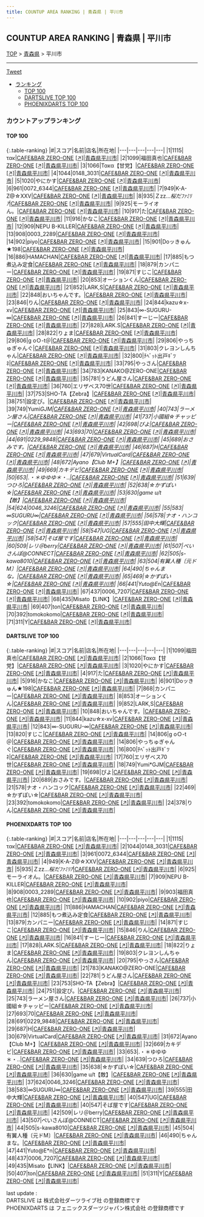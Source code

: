 ```yaml
---
title: COUNTUP AREA RANKING | 青森県 | 平川市
---
```

## COUNTUP AREA RANKING | 青森県 | 平川市

[TOP](/darts/rank/) > [青森県](/darts/rank/青森県/) > 平川市

___

<a href="https://twitter.com/share?ref_src=twsrc%5Etfw" data-text="COUNTUP AREA RANKING | 青森県平川市" class="twitter-share-button" data-hashtags="DARTSLIVE,PHOENIXDARTS,darts,ダーツ" data-show-count="false">Tweet</a>

* [ランキング](#カウントアップランキング)
    * [TOP 100](#top-100)
    * [DARTSLIVE TOP 100](#dartslive-top-100)
    * [PHOENIXDARTS TOP 100](#phoenixdarts-top-100)

### カウントアップランキング

#### TOP 100



{:.table-ranking}
|#|スコア|名前|店名|所在地|
|---|---|---|---|---|
|1|1115|<span class="rank-name-pd">τακ</span>|<a href="/darts/rank/shops/83510.html">CAFE&BAR ZERO-ONE</a> <a href="https://vs.phoenixdarts.com/jp/shop/shopDetailInfo/s_83510?s_seq=83510">[↗]</a>|<a href="/darts/rank/青森県/平川市">青森県平川市</a>|
|2|1099|<span class="rank-name-dl">福田真也</span>|<a href="/darts/rank/shops/c00d37131c00710d0d9b047a20a7ba1e.html">CAFE&BAR ZERO-ONE</a> <a href="https://search.dartslive.com/jp/shop/c00d37131c00710d0d9b047a20a7ba1e">[↗]</a>|<a href="/darts/rank/青森県/平川市">青森県平川市</a>|
|3|1066|<span class="rank-name-dl">Τακα【甘党】</span>|<a href="/darts/rank/shops/c00d37131c00710d0d9b047a20a7ba1e.html">CAFE&BAR ZERO-ONE</a> <a href="https://search.dartslive.com/jp/shop/c00d37131c00710d0d9b047a20a7ba1e">[↗]</a>|<a href="/darts/rank/青森県/平川市">青森県平川市</a>|
|4|1044|<span class="rank-name-pd">0148_3031</span>|<a href="/darts/rank/shops/83510.html">CAFE&BAR ZERO-ONE</a> <a href="https://vs.phoenixdarts.com/jp/shop/shopDetailInfo/s_83510?s_seq=83510">[↗]</a>|<a href="/darts/rank/青森県/平川市">青森県平川市</a>|
|5|1020|<span class="rank-name-dl">やにかす</span>|<a href="/darts/rank/shops/c00d37131c00710d0d9b047a20a7ba1e.html">CAFE&BAR ZERO-ONE</a> <a href="https://search.dartslive.com/jp/shop/c00d37131c00710d0d9b047a20a7ba1e">[↗]</a>|<a href="/darts/rank/青森県/平川市">青森県平川市</a>|
|6|961|<span class="rank-name-pd">0072_6344</span>|<a href="/darts/rank/shops/83510.html">CAFE&BAR ZERO-ONE</a> <a href="https://vs.phoenixdarts.com/jp/shop/shopDetailInfo/s_83510?s_seq=83510">[↗]</a>|<a href="/darts/rank/青森県/平川市">青森県平川市</a>|
|7|949|<span class="rank-name-pd">K-A-Z@☆ⅩⅩⅤ</span>|<a href="/darts/rank/shops/83510.html">CAFE&BAR ZERO-ONE</a> <a href="https://vs.phoenixdarts.com/jp/shop/shopDetailInfo/s_83510?s_seq=83510">[↗]</a>|<a href="/darts/rank/青森県/平川市">青森県平川市</a>|
|8|935|<span class="rank-name-pd">Ｚzz...*桜だﾌｧﾐﾘｱ*</span>|<a href="/darts/rank/shops/83510.html">CAFE&BAR ZERO-ONE</a> <a href="https://vs.phoenixdarts.com/jp/shop/shopDetailInfo/s_83510?s_seq=83510">[↗]</a>|<a href="/darts/rank/青森県/平川市">青森県平川市</a>|
|9|925|<span class="rank-name-pd">モーライオん。</span>|<a href="/darts/rank/shops/83510.html">CAFE&BAR ZERO-ONE</a> <a href="https://vs.phoenixdarts.com/jp/shop/shopDetailInfo/s_83510?s_seq=83510">[↗]</a>|<a href="/darts/rank/青森県/平川市">青森県平川市</a>|
|10|917|<span class="rank-name-dl">た</span>|<a href="/darts/rank/shops/c00d37131c00710d0d9b047a20a7ba1e.html">CAFE&BAR ZERO-ONE</a> <a href="https://search.dartslive.com/jp/shop/c00d37131c00710d0d9b047a20a7ba1e">[↗]</a>|<a href="/darts/rank/青森県/平川市">青森県平川市</a>|
|11|916|<span class="rank-name-dl">かなこ</span>|<a href="/darts/rank/shops/c00d37131c00710d0d9b047a20a7ba1e.html">CAFE&BAR ZERO-ONE</a> <a href="https://search.dartslive.com/jp/shop/c00d37131c00710d0d9b047a20a7ba1e">[↗]</a>|<a href="/darts/rank/青森県/平川市">青森県平川市</a>|
|12|909|<span class="rank-name-pd">NEPU B-KILLER</span>|<a href="/darts/rank/shops/83510.html">CAFE&BAR ZERO-ONE</a> <a href="https://vs.phoenixdarts.com/jp/shop/shopDetailInfo/s_83510?s_seq=83510">[↗]</a>|<a href="/darts/rank/青森県/平川市">青森県平川市</a>|
|13|908|<span class="rank-name-pd">0003_2289</span>|<a href="/darts/rank/shops/83510.html">CAFE&BAR ZERO-ONE</a> <a href="https://vs.phoenixdarts.com/jp/shop/shopDetailInfo/s_83510?s_seq=83510">[↗]</a>|<a href="/darts/rank/青森県/平川市">青森県平川市</a>|
|14|902|<span class="rank-name-pd">piyo</span>|<a href="/darts/rank/shops/83510.html">CAFE&BAR ZERO-ONE</a> <a href="https://vs.phoenixdarts.com/jp/shop/shopDetailInfo/s_83510?s_seq=83510">[↗]</a>|<a href="/darts/rank/青森県/平川市">青森県平川市</a>|
|15|901|<span class="rank-name-dl">Doッきゅん★198</span>|<a href="/darts/rank/shops/c00d37131c00710d0d9b047a20a7ba1e.html">CAFE&BAR ZERO-ONE</a> <a href="https://search.dartslive.com/jp/shop/c00d37131c00710d0d9b047a20a7ba1e">[↗]</a>|<a href="/darts/rank/青森県/平川市">青森県平川市</a>|
|16|886|<span class="rank-name-pd">HAMACHAN</span>|<a href="/darts/rank/shops/83510.html">CAFE&BAR ZERO-ONE</a> <a href="https://vs.phoenixdarts.com/jp/shop/shopDetailInfo/s_83510?s_seq=83510">[↗]</a>|<a href="/darts/rank/青森県/平川市">青森県平川市</a>|
|17|885|<span class="rank-name-pd">もつ煮込み定食</span>|<a href="/darts/rank/shops/83510.html">CAFE&BAR ZERO-ONE</a> <a href="https://vs.phoenixdarts.com/jp/shop/shopDetailInfo/s_83510?s_seq=83510">[↗]</a>|<a href="/darts/rank/青森県/平川市">青森県平川市</a>|
|18|879|<span class="rank-name-pd">カンパニー</span>|<a href="/darts/rank/shops/83510.html">CAFE&BAR ZERO-ONE</a> <a href="https://vs.phoenixdarts.com/jp/shop/shopDetailInfo/s_83510?s_seq=83510">[↗]</a>|<a href="/darts/rank/青森県/平川市">青森県平川市</a>|
|19|871|<span class="rank-name-pd">すじこ</span>|<a href="/darts/rank/shops/83510.html">CAFE&BAR ZERO-ONE</a> <a href="https://vs.phoenixdarts.com/jp/shop/shopDetailInfo/s_83510?s_seq=83510">[↗]</a>|<a href="/darts/rank/青森県/平川市">青森県平川市</a>|
|20|853|<span class="rank-name-dl">オーションくん</span>|<a href="/darts/rank/shops/c00d37131c00710d0d9b047a20a7ba1e.html">CAFE&BAR ZERO-ONE</a> <a href="https://search.dartslive.com/jp/shop/c00d37131c00710d0d9b047a20a7ba1e">[↗]</a>|<a href="/darts/rank/青森県/平川市">青森県平川市</a>|
|21|852|<span class="rank-name-dl">LARK,S</span>|<a href="/darts/rank/shops/c00d37131c00710d0d9b047a20a7ba1e.html">CAFE&BAR ZERO-ONE</a> <a href="https://search.dartslive.com/jp/shop/c00d37131c00710d0d9b047a20a7ba1e">[↗]</a>|<a href="/darts/rank/青森県/平川市">青森県平川市</a>|
|22|848|<span class="rank-name-dl">おいちゃんです。</span>|<a href="/darts/rank/shops/c00d37131c00710d0d9b047a20a7ba1e.html">CAFE&BAR ZERO-ONE</a> <a href="https://search.dartslive.com/jp/shop/c00d37131c00710d0d9b047a20a7ba1e">[↗]</a>|<a href="/darts/rank/青森県/平川市">青森県平川市</a>|
|23|846|<span class="rank-name-pd">りん</span>|<a href="/darts/rank/shops/83510.html">CAFE&BAR ZERO-ONE</a> <a href="https://vs.phoenixdarts.com/jp/shop/shopDetailInfo/s_83510?s_seq=83510">[↗]</a>|<a href="/darts/rank/青森県/平川市">青森県平川市</a>|
|24|844|<span class="rank-name-dl">kazu☆x-xv</span>|<a href="/darts/rank/shops/c00d37131c00710d0d9b047a20a7ba1e.html">CAFE&BAR ZERO-ONE</a> <a href="https://search.dartslive.com/jp/shop/c00d37131c00710d0d9b047a20a7ba1e">[↗]</a>|<a href="/darts/rank/青森県/平川市">青森県平川市</a>|
|25|843|<span class="rank-name-dl">∞-SUGURU-∞</span>|<a href="/darts/rank/shops/c00d37131c00710d0d9b047a20a7ba1e.html">CAFE&BAR ZERO-ONE</a> <a href="https://search.dartslive.com/jp/shop/c00d37131c00710d0d9b047a20a7ba1e">[↗]</a>|<a href="/darts/rank/青森県/平川市">青森県平川市</a>|
|26|841|<span class="rank-name-pd">すーじー</span>|<a href="/darts/rank/shops/83510.html">CAFE&BAR ZERO-ONE</a> <a href="https://vs.phoenixdarts.com/jp/shop/shopDetailInfo/s_83510?s_seq=83510">[↗]</a>|<a href="/darts/rank/青森県/平川市">青森県平川市</a>|
|27|828|<span class="rank-name-pd">LARK.S</span>|<a href="/darts/rank/shops/83510.html">CAFE&BAR ZERO-ONE</a> <a href="https://vs.phoenixdarts.com/jp/shop/shopDetailInfo/s_83510?s_seq=83510">[↗]</a>|<a href="/darts/rank/青森県/平川市">青森県平川市</a>|
|28|822|<span class="rank-name-pd">りょま</span>|<a href="/darts/rank/shops/83510.html">CAFE&BAR ZERO-ONE</a> <a href="https://vs.phoenixdarts.com/jp/shop/shopDetailInfo/s_83510?s_seq=83510">[↗]</a>|<a href="/darts/rank/青森県/平川市">青森県平川市</a>|
|29|806|<span class="rank-name-dl">g oＯ-t＠</span>|<a href="/darts/rank/shops/c00d37131c00710d0d9b047a20a7ba1e.html">CAFE&BAR ZERO-ONE</a> <a href="https://search.dartslive.com/jp/shop/c00d37131c00710d0d9b047a20a7ba1e">[↗]</a>|<a href="/darts/rank/青森県/平川市">青森県平川市</a>|
|29|806|<span class="rank-name-dl">やっちゅぎゃんぐ</span>|<a href="/darts/rank/shops/c00d37131c00710d0d9b047a20a7ba1e.html">CAFE&BAR ZERO-ONE</a> <a href="https://search.dartslive.com/jp/shop/c00d37131c00710d0d9b047a20a7ba1e">[↗]</a>|<a href="/darts/rank/青森県/平川市">青森県平川市</a>|
|31|803|<span class="rank-name-pd">クレヨンしんちゃん</span>|<a href="/darts/rank/shops/83510.html">CAFE&BAR ZERO-ONE</a> <a href="https://vs.phoenixdarts.com/jp/shop/shopDetailInfo/s_83510?s_seq=83510">[↗]</a>|<a href="/darts/rank/青森県/平川市">青森県平川市</a>|
|32|800|<span class="rank-name-dl">ﾁﾍﾞｯﾄ出戸ｷﾞﾂﾈ</span>|<a href="/darts/rank/shops/c00d37131c00710d0d9b047a20a7ba1e.html">CAFE&BAR ZERO-ONE</a> <a href="https://search.dartslive.com/jp/shop/c00d37131c00710d0d9b047a20a7ba1e">[↗]</a>|<a href="/darts/rank/青森県/平川市">青森県平川市</a>|
|33|795|<span class="rank-name-pd">やっさん</span>|<a href="/darts/rank/shops/83510.html">CAFE&BAR ZERO-ONE</a> <a href="https://vs.phoenixdarts.com/jp/shop/shopDetailInfo/s_83510?s_seq=83510">[↗]</a>|<a href="/darts/rank/青森県/平川市">青森県平川市</a>|
|34|783|<span class="rank-name-pd">KANAKO@ZERO-ONE</span>|<a href="/darts/rank/shops/83510.html">CAFE&BAR ZERO-ONE</a> <a href="https://vs.phoenixdarts.com/jp/shop/shopDetailInfo/s_83510?s_seq=83510">[↗]</a>|<a href="/darts/rank/青森県/平川市">青森県平川市</a>|
|35|781|<span class="rank-name-pd">うどん屋さん</span>|<a href="/darts/rank/shops/83510.html">CAFE&BAR ZERO-ONE</a> <a href="https://vs.phoenixdarts.com/jp/shop/shopDetailInfo/s_83510?s_seq=83510">[↗]</a>|<a href="/darts/rank/青森県/平川市">青森県平川市</a>|
|36|760|<span class="rank-name-dl">エリザベス70世</span>|<a href="/darts/rank/shops/c00d37131c00710d0d9b047a20a7ba1e.html">CAFE&BAR ZERO-ONE</a> <a href="https://search.dartslive.com/jp/shop/c00d37131c00710d0d9b047a20a7ba1e">[↗]</a>|<a href="/darts/rank/青森県/平川市">青森県平川市</a>|
|37|753|<span class="rank-name-pd">SHO-TA【Zebra】</span>|<a href="/darts/rank/shops/83510.html">CAFE&BAR ZERO-ONE</a> <a href="https://vs.phoenixdarts.com/jp/shop/shopDetailInfo/s_83510?s_seq=83510">[↗]</a>|<a href="/darts/rank/青森県/平川市">青森県平川市</a>|
|38|751|<span class="rank-name-pd">設定ぴ。</span>|<a href="/darts/rank/shops/83510.html">CAFE&BAR ZERO-ONE</a> <a href="https://vs.phoenixdarts.com/jp/shop/shopDetailInfo/s_83510?s_seq=83510">[↗]</a>|<a href="/darts/rank/青森県/平川市">青森県平川市</a>|
|39|749|<span class="rank-name-dl">Yumi*GJM</span>|<a href="/darts/rank/shops/c00d37131c00710d0d9b047a20a7ba1e.html">CAFE&BAR ZERO-ONE</a> <a href="https://search.dartslive.com/jp/shop/c00d37131c00710d0d9b047a20a7ba1e">[↗]</a>|<a href="/darts/rank/青森県/平川市">青森県平川市</a>|
|40|743|<span class="rank-name-pd">ラーメン屋さん</span>|<a href="/darts/rank/shops/83510.html">CAFE&BAR ZERO-ONE</a> <a href="https://vs.phoenixdarts.com/jp/shop/shopDetailInfo/s_83510?s_seq=83510">[↗]</a>|<a href="/darts/rank/青森県/平川市">青森県平川市</a>|
|41|737|<span class="rank-name-pd">小國組☆チャッピー</span>|<a href="/darts/rank/shops/83510.html">CAFE&BAR ZERO-ONE</a> <a href="https://vs.phoenixdarts.com/jp/shop/shopDetailInfo/s_83510?s_seq=83510">[↗]</a>|<a href="/darts/rank/青森県/平川市">青森県平川市</a>|
|42|698|<span class="rank-name-dl">ぴよ</span>|<a href="/darts/rank/shops/c00d37131c00710d0d9b047a20a7ba1e.html">CAFE&BAR ZERO-ONE</a> <a href="https://search.dartslive.com/jp/shop/c00d37131c00710d0d9b047a20a7ba1e">[↗]</a>|<a href="/darts/rank/青森県/平川市">青森県平川市</a>|
|43|693|<span class="rank-name-pd">70</span>|<a href="/darts/rank/shops/83510.html">CAFE&BAR ZERO-ONE</a> <a href="https://vs.phoenixdarts.com/jp/shop/shopDetailInfo/s_83510?s_seq=83510">[↗]</a>|<a href="/darts/rank/青森県/平川市">青森県平川市</a>|
|44|691|<span class="rank-name-pd">0229_9848</span>|<a href="/darts/rank/shops/83510.html">CAFE&BAR ZERO-ONE</a> <a href="https://vs.phoenixdarts.com/jp/shop/shopDetailInfo/s_83510?s_seq=83510">[↗]</a>|<a href="/darts/rank/青森県/平川市">青森県平川市</a>|
|45|689|<span class="rank-name-dl">おさみです。</span>|<a href="/darts/rank/shops/c00d37131c00710d0d9b047a20a7ba1e.html">CAFE&BAR ZERO-ONE</a> <a href="https://search.dartslive.com/jp/shop/c00d37131c00710d0d9b047a20a7ba1e">[↗]</a>|<a href="/darts/rank/青森県/平川市">青森県平川市</a>|
|46|687|<span class="rank-name-pd">H</span>|<a href="/darts/rank/shops/83510.html">CAFE&BAR ZERO-ONE</a> <a href="https://vs.phoenixdarts.com/jp/shop/shopDetailInfo/s_83510?s_seq=83510">[↗]</a>|<a href="/darts/rank/青森県/平川市">青森県平川市</a>|
|47|679|<span class="rank-name-pd">VirtualCard</span>|<a href="/darts/rank/shops/83510.html">CAFE&BAR ZERO-ONE</a> <a href="https://vs.phoenixdarts.com/jp/shop/shopDetailInfo/s_83510?s_seq=83510">[↗]</a>|<a href="/darts/rank/青森県/平川市">青森県平川市</a>|
|48|672|<span class="rank-name-pd">Ayano【Club M+】</span>|<a href="/darts/rank/shops/83510.html">CAFE&BAR ZERO-ONE</a> <a href="https://vs.phoenixdarts.com/jp/shop/shopDetailInfo/s_83510?s_seq=83510">[↗]</a>|<a href="/darts/rank/青森県/平川市">青森県平川市</a>|
|49|669|<span class="rank-name-pd">カキデビ</span>|<a href="/darts/rank/shops/83510.html">CAFE&BAR ZERO-ONE</a> <a href="https://vs.phoenixdarts.com/jp/shop/shopDetailInfo/s_83510?s_seq=83510">[↗]</a>|<a href="/darts/rank/青森県/平川市">青森県平川市</a>|
|50|653|<span class="rank-name-pd">.・＊ゆゆゆ＊・..</span>|<a href="/darts/rank/shops/83510.html">CAFE&BAR ZERO-ONE</a> <a href="https://vs.phoenixdarts.com/jp/shop/shopDetailInfo/s_83510?s_seq=83510">[↗]</a>|<a href="/darts/rank/青森県/平川市">青森県平川市</a>|
|51|639|<span class="rank-name-pd">つひろ</span>|<a href="/darts/rank/shops/83510.html">CAFE&BAR ZERO-ONE</a> <a href="https://vs.phoenixdarts.com/jp/shop/shopDetailInfo/s_83510?s_seq=83510">[↗]</a>|<a href="/darts/rank/青森県/平川市">青森県平川市</a>|
|52|638|<span class="rank-name-pd">‪☆かずぽい☆</span>|<a href="/darts/rank/shops/83510.html">CAFE&BAR ZERO-ONE</a> <a href="https://vs.phoenixdarts.com/jp/shop/shopDetailInfo/s_83510?s_seq=83510">[↗]</a>|<a href="/darts/rank/青森県/平川市">青森県平川市</a>|
|53|630|<span class="rank-name-pd">game u/t【敵】</span>|<a href="/darts/rank/shops/83510.html">CAFE&BAR ZERO-ONE</a> <a href="https://vs.phoenixdarts.com/jp/shop/shopDetailInfo/s_83510?s_seq=83510">[↗]</a>|<a href="/darts/rank/青森県/平川市">青森県平川市</a>|
|54|624|<span class="rank-name-pd">0046_3246</span>|<a href="/darts/rank/shops/83510.html">CAFE&BAR ZERO-ONE</a> <a href="https://vs.phoenixdarts.com/jp/shop/shopDetailInfo/s_83510?s_seq=83510">[↗]</a>|<a href="/darts/rank/青森県/平川市">青森県平川市</a>|
|55|583|<span class="rank-name-pd">∞SUGURU∞</span>|<a href="/darts/rank/shops/83510.html">CAFE&BAR ZERO-ONE</a> <a href="https://vs.phoenixdarts.com/jp/shop/shopDetailInfo/s_83510?s_seq=83510">[↗]</a>|<a href="/darts/rank/青森県/平川市">青森県平川市</a>|
|56|578|<span class="rank-name-dl">ナオ・ハンコック</span>|<a href="/darts/rank/shops/c00d37131c00710d0d9b047a20a7ba1e.html">CAFE&BAR ZERO-ONE</a> <a href="https://search.dartslive.com/jp/shop/c00d37131c00710d0d9b047a20a7ba1e">[↗]</a>|<a href="/darts/rank/青森県/平川市">青森県平川市</a>|
|57|555|<span class="rank-name-pd">田中大輝</span>|<a href="/darts/rank/shops/83510.html">CAFE&BAR ZERO-ONE</a> <a href="https://vs.phoenixdarts.com/jp/shop/shopDetailInfo/s_83510?s_seq=83510">[↗]</a>|<a href="/darts/rank/青森県/平川市">青森県平川市</a>|
|58|547|<span class="rank-name-pd">UG</span>|<a href="/darts/rank/shops/83510.html">CAFE&BAR ZERO-ONE</a> <a href="https://vs.phoenixdarts.com/jp/shop/shopDetailInfo/s_83510?s_seq=83510">[↗]</a>|<a href="/darts/rank/青森県/平川市">青森県平川市</a>|
|58|547|<span class="rank-name-pd">そば屋です</span>|<a href="/darts/rank/shops/83510.html">CAFE&BAR ZERO-ONE</a> <a href="https://vs.phoenixdarts.com/jp/shop/shopDetailInfo/s_83510?s_seq=83510">[↗]</a>|<a href="/darts/rank/青森県/平川市">青森県平川市</a>|
|60|509|<span class="rank-name-pd">レリ＠berry</span>|<a href="/darts/rank/shops/83510.html">CAFE&BAR ZERO-ONE</a> <a href="https://vs.phoenixdarts.com/jp/shop/shopDetailInfo/s_83510?s_seq=83510">[↗]</a>|<a href="/darts/rank/青森県/平川市">青森県平川市</a>|
|61|507|<span class="rank-name-pd">ぺいさんぽ@CONNECT</span>|<a href="/darts/rank/shops/83510.html">CAFE&BAR ZERO-ONE</a> <a href="https://vs.phoenixdarts.com/jp/shop/shopDetailInfo/s_83510?s_seq=83510">[↗]</a>|<a href="/darts/rank/青森県/平川市">青森県平川市</a>|
|62|505|<span class="rank-name-pd">s-kawa8010</span>|<a href="/darts/rank/shops/83510.html">CAFE&BAR ZERO-ONE</a> <a href="https://vs.phoenixdarts.com/jp/shop/shopDetailInfo/s_83510?s_seq=83510">[↗]</a>|<a href="/darts/rank/青森県/平川市">青森県平川市</a>|
|63|504|<span class="rank-name-pd">有翼人種〔元ドM〕</span>|<a href="/darts/rank/shops/83510.html">CAFE&BAR ZERO-ONE</a> <a href="https://vs.phoenixdarts.com/jp/shop/shopDetailInfo/s_83510?s_seq=83510">[↗]</a>|<a href="/darts/rank/青森県/平川市">青森県平川市</a>|
|64|490|<span class="rank-name-pd">ちゃんまな。</span>|<a href="/darts/rank/shops/83510.html">CAFE&BAR ZERO-ONE</a> <a href="https://vs.phoenixdarts.com/jp/shop/shopDetailInfo/s_83510?s_seq=83510">[↗]</a>|<a href="/darts/rank/青森県/平川市">青森県平川市</a>|
|65|469|<span class="rank-name-dl">☆かずぽい☆</span>|<a href="/darts/rank/shops/c00d37131c00710d0d9b047a20a7ba1e.html">CAFE&BAR ZERO-ONE</a> <a href="https://search.dartslive.com/jp/shop/c00d37131c00710d0d9b047a20a7ba1e">[↗]</a>|<a href="/darts/rank/青森県/平川市">青森県平川市</a>|
|66|441|<span class="rank-name-pd">Yuto@E*n</span>|<a href="/darts/rank/shops/83510.html">CAFE&BAR ZERO-ONE</a> <a href="https://vs.phoenixdarts.com/jp/shop/shopDetailInfo/s_83510?s_seq=83510">[↗]</a>|<a href="/darts/rank/青森県/平川市">青森県平川市</a>|
|67|437|<span class="rank-name-pd">0006_7207</span>|<a href="/darts/rank/shops/83510.html">CAFE&BAR ZERO-ONE</a> <a href="https://vs.phoenixdarts.com/jp/shop/shopDetailInfo/s_83510?s_seq=83510">[↗]</a>|<a href="/darts/rank/青森県/平川市">青森県平川市</a>|
|68|435|<span class="rank-name-pd">Misato【LINK】</span>|<a href="/darts/rank/shops/83510.html">CAFE&BAR ZERO-ONE</a> <a href="https://vs.phoenixdarts.com/jp/shop/shopDetailInfo/s_83510?s_seq=83510">[↗]</a>|<a href="/darts/rank/青森県/平川市">青森県平川市</a>|
|69|407|<span class="rank-name-pd">ton</span>|<a href="/darts/rank/shops/83510.html">CAFE&BAR ZERO-ONE</a> <a href="https://vs.phoenixdarts.com/jp/shop/shopDetailInfo/s_83510?s_seq=83510">[↗]</a>|<a href="/darts/rank/青森県/平川市">青森県平川市</a>|
|70|392|<span class="rank-name-dl">tomokokomo</span>|<a href="/darts/rank/shops/c00d37131c00710d0d9b047a20a7ba1e.html">CAFE&BAR ZERO-ONE</a> <a href="https://search.dartslive.com/jp/shop/c00d37131c00710d0d9b047a20a7ba1e">[↗]</a>|<a href="/darts/rank/青森県/平川市">青森県平川市</a>|
|71|311|<span class="rank-name-pd">Y</span>|<a href="/darts/rank/shops/83510.html">CAFE&BAR ZERO-ONE</a> <a href="https://vs.phoenixdarts.com/jp/shop/shopDetailInfo/s_83510?s_seq=83510">[↗]</a>|<a href="/darts/rank/青森県/平川市">青森県平川市</a>|


#### DARTSLIVE TOP 100



{:.table-ranking}
|#|スコア|名前|店名|所在地|
|---|---|---|---|---|
|1|1099|<span class="rank-name-dl">福田真也</span>|<a href="/darts/rank/shops/c00d37131c00710d0d9b047a20a7ba1e.html">CAFE&BAR ZERO-ONE</a> <a href="https://search.dartslive.com/jp/shop/c00d37131c00710d0d9b047a20a7ba1e">[↗]</a>|<a href="/darts/rank/青森県/平川市">青森県平川市</a>|
|2|1066|<span class="rank-name-dl">Τακα【甘党】</span>|<a href="/darts/rank/shops/c00d37131c00710d0d9b047a20a7ba1e.html">CAFE&BAR ZERO-ONE</a> <a href="https://search.dartslive.com/jp/shop/c00d37131c00710d0d9b047a20a7ba1e">[↗]</a>|<a href="/darts/rank/青森県/平川市">青森県平川市</a>|
|3|1020|<span class="rank-name-dl">やにかす</span>|<a href="/darts/rank/shops/c00d37131c00710d0d9b047a20a7ba1e.html">CAFE&BAR ZERO-ONE</a> <a href="https://search.dartslive.com/jp/shop/c00d37131c00710d0d9b047a20a7ba1e">[↗]</a>|<a href="/darts/rank/青森県/平川市">青森県平川市</a>|
|4|917|<span class="rank-name-dl">た</span>|<a href="/darts/rank/shops/c00d37131c00710d0d9b047a20a7ba1e.html">CAFE&BAR ZERO-ONE</a> <a href="https://search.dartslive.com/jp/shop/c00d37131c00710d0d9b047a20a7ba1e">[↗]</a>|<a href="/darts/rank/青森県/平川市">青森県平川市</a>|
|5|916|<span class="rank-name-dl">かなこ</span>|<a href="/darts/rank/shops/c00d37131c00710d0d9b047a20a7ba1e.html">CAFE&BAR ZERO-ONE</a> <a href="https://search.dartslive.com/jp/shop/c00d37131c00710d0d9b047a20a7ba1e">[↗]</a>|<a href="/darts/rank/青森県/平川市">青森県平川市</a>|
|6|901|<span class="rank-name-dl">Doッきゅん★198</span>|<a href="/darts/rank/shops/c00d37131c00710d0d9b047a20a7ba1e.html">CAFE&BAR ZERO-ONE</a> <a href="https://search.dartslive.com/jp/shop/c00d37131c00710d0d9b047a20a7ba1e">[↗]</a>|<a href="/darts/rank/青森県/平川市">青森県平川市</a>|
|7|868|<span class="rank-name-pd">カンパニー</span>|<a href="/darts/rank/shops/83510.html">CAFE&BAR ZERO-ONE</a> <a href="https://vs.phoenixdarts.com/jp/shop/shopDetailInfo/s_83510?s_seq=83510">[↗]</a>|<a href="/darts/rank/青森県/平川市">青森県平川市</a>|
|8|853|<span class="rank-name-dl">オーションくん</span>|<a href="/darts/rank/shops/c00d37131c00710d0d9b047a20a7ba1e.html">CAFE&BAR ZERO-ONE</a> <a href="https://search.dartslive.com/jp/shop/c00d37131c00710d0d9b047a20a7ba1e">[↗]</a>|<a href="/darts/rank/青森県/平川市">青森県平川市</a>|
|9|852|<span class="rank-name-dl">LARK,S</span>|<a href="/darts/rank/shops/c00d37131c00710d0d9b047a20a7ba1e.html">CAFE&BAR ZERO-ONE</a> <a href="https://search.dartslive.com/jp/shop/c00d37131c00710d0d9b047a20a7ba1e">[↗]</a>|<a href="/darts/rank/青森県/平川市">青森県平川市</a>|
|10|848|<span class="rank-name-dl">おいちゃんです。</span>|<a href="/darts/rank/shops/c00d37131c00710d0d9b047a20a7ba1e.html">CAFE&BAR ZERO-ONE</a> <a href="https://search.dartslive.com/jp/shop/c00d37131c00710d0d9b047a20a7ba1e">[↗]</a>|<a href="/darts/rank/青森県/平川市">青森県平川市</a>|
|11|844|<span class="rank-name-dl">kazu☆x-xv</span>|<a href="/darts/rank/shops/c00d37131c00710d0d9b047a20a7ba1e.html">CAFE&BAR ZERO-ONE</a> <a href="https://search.dartslive.com/jp/shop/c00d37131c00710d0d9b047a20a7ba1e">[↗]</a>|<a href="/darts/rank/青森県/平川市">青森県平川市</a>|
|12|843|<span class="rank-name-dl">∞-SUGURU-∞</span>|<a href="/darts/rank/shops/c00d37131c00710d0d9b047a20a7ba1e.html">CAFE&BAR ZERO-ONE</a> <a href="https://search.dartslive.com/jp/shop/c00d37131c00710d0d9b047a20a7ba1e">[↗]</a>|<a href="/darts/rank/青森県/平川市">青森県平川市</a>|
|13|820|<span class="rank-name-dl">すじこ</span>|<a href="/darts/rank/shops/c00d37131c00710d0d9b047a20a7ba1e.html">CAFE&BAR ZERO-ONE</a> <a href="https://search.dartslive.com/jp/shop/c00d37131c00710d0d9b047a20a7ba1e">[↗]</a>|<a href="/darts/rank/青森県/平川市">青森県平川市</a>|
|14|806|<span class="rank-name-dl">g oＯ-t＠</span>|<a href="/darts/rank/shops/c00d37131c00710d0d9b047a20a7ba1e.html">CAFE&BAR ZERO-ONE</a> <a href="https://search.dartslive.com/jp/shop/c00d37131c00710d0d9b047a20a7ba1e">[↗]</a>|<a href="/darts/rank/青森県/平川市">青森県平川市</a>|
|14|806|<span class="rank-name-dl">やっちゅぎゃんぐ</span>|<a href="/darts/rank/shops/c00d37131c00710d0d9b047a20a7ba1e.html">CAFE&BAR ZERO-ONE</a> <a href="https://search.dartslive.com/jp/shop/c00d37131c00710d0d9b047a20a7ba1e">[↗]</a>|<a href="/darts/rank/青森県/平川市">青森県平川市</a>|
|16|800|<span class="rank-name-dl">ﾁﾍﾞｯﾄ出戸ｷﾞﾂﾈ</span>|<a href="/darts/rank/shops/c00d37131c00710d0d9b047a20a7ba1e.html">CAFE&BAR ZERO-ONE</a> <a href="https://search.dartslive.com/jp/shop/c00d37131c00710d0d9b047a20a7ba1e">[↗]</a>|<a href="/darts/rank/青森県/平川市">青森県平川市</a>|
|17|760|<span class="rank-name-dl">エリザベス70世</span>|<a href="/darts/rank/shops/c00d37131c00710d0d9b047a20a7ba1e.html">CAFE&BAR ZERO-ONE</a> <a href="https://search.dartslive.com/jp/shop/c00d37131c00710d0d9b047a20a7ba1e">[↗]</a>|<a href="/darts/rank/青森県/平川市">青森県平川市</a>|
|18|749|<span class="rank-name-dl">Yumi*GJM</span>|<a href="/darts/rank/shops/c00d37131c00710d0d9b047a20a7ba1e.html">CAFE&BAR ZERO-ONE</a> <a href="https://search.dartslive.com/jp/shop/c00d37131c00710d0d9b047a20a7ba1e">[↗]</a>|<a href="/darts/rank/青森県/平川市">青森県平川市</a>|
|19|698|<span class="rank-name-dl">ぴよ</span>|<a href="/darts/rank/shops/c00d37131c00710d0d9b047a20a7ba1e.html">CAFE&BAR ZERO-ONE</a> <a href="https://search.dartslive.com/jp/shop/c00d37131c00710d0d9b047a20a7ba1e">[↗]</a>|<a href="/darts/rank/青森県/平川市">青森県平川市</a>|
|20|689|<span class="rank-name-dl">おさみです。</span>|<a href="/darts/rank/shops/c00d37131c00710d0d9b047a20a7ba1e.html">CAFE&BAR ZERO-ONE</a> <a href="https://search.dartslive.com/jp/shop/c00d37131c00710d0d9b047a20a7ba1e">[↗]</a>|<a href="/darts/rank/青森県/平川市">青森県平川市</a>|
|21|578|<span class="rank-name-dl">ナオ・ハンコック</span>|<a href="/darts/rank/shops/c00d37131c00710d0d9b047a20a7ba1e.html">CAFE&BAR ZERO-ONE</a> <a href="https://search.dartslive.com/jp/shop/c00d37131c00710d0d9b047a20a7ba1e">[↗]</a>|<a href="/darts/rank/青森県/平川市">青森県平川市</a>|
|22|469|<span class="rank-name-dl">☆かずぽい☆</span>|<a href="/darts/rank/shops/c00d37131c00710d0d9b047a20a7ba1e.html">CAFE&BAR ZERO-ONE</a> <a href="https://search.dartslive.com/jp/shop/c00d37131c00710d0d9b047a20a7ba1e">[↗]</a>|<a href="/darts/rank/青森県/平川市">青森県平川市</a>|
|23|392|<span class="rank-name-dl">tomokokomo</span>|<a href="/darts/rank/shops/c00d37131c00710d0d9b047a20a7ba1e.html">CAFE&BAR ZERO-ONE</a> <a href="https://search.dartslive.com/jp/shop/c00d37131c00710d0d9b047a20a7ba1e">[↗]</a>|<a href="/darts/rank/青森県/平川市">青森県平川市</a>|
|24|378|<span class="rank-name-dl">りん</span>|<a href="/darts/rank/shops/c00d37131c00710d0d9b047a20a7ba1e.html">CAFE&BAR ZERO-ONE</a> <a href="https://search.dartslive.com/jp/shop/c00d37131c00710d0d9b047a20a7ba1e">[↗]</a>|<a href="/darts/rank/青森県/平川市">青森県平川市</a>|


#### PHOENIXDARTS TOP 100



{:.table-ranking}
|#|スコア|名前|店名|所在地|
|---|---|---|---|---|
|1|1115|<span class="rank-name-pd">τακ</span>|<a href="/darts/rank/shops/83510.html">CAFE&BAR ZERO-ONE</a> <a href="https://vs.phoenixdarts.com/jp/shop/shopDetailInfo/s_83510?s_seq=83510">[↗]</a>|<a href="/darts/rank/青森県/平川市">青森県平川市</a>|
|2|1044|<span class="rank-name-pd">0148_3031</span>|<a href="/darts/rank/shops/83510.html">CAFE&BAR ZERO-ONE</a> <a href="https://vs.phoenixdarts.com/jp/shop/shopDetailInfo/s_83510?s_seq=83510">[↗]</a>|<a href="/darts/rank/青森県/平川市">青森県平川市</a>|
|3|961|<span class="rank-name-pd">0072_6344</span>|<a href="/darts/rank/shops/83510.html">CAFE&BAR ZERO-ONE</a> <a href="https://vs.phoenixdarts.com/jp/shop/shopDetailInfo/s_83510?s_seq=83510">[↗]</a>|<a href="/darts/rank/青森県/平川市">青森県平川市</a>|
|4|949|<span class="rank-name-pd">K-A-Z@☆ⅩⅩⅤ</span>|<a href="/darts/rank/shops/83510.html">CAFE&BAR ZERO-ONE</a> <a href="https://vs.phoenixdarts.com/jp/shop/shopDetailInfo/s_83510?s_seq=83510">[↗]</a>|<a href="/darts/rank/青森県/平川市">青森県平川市</a>|
|5|935|<span class="rank-name-pd">Ｚzz...*桜だﾌｧﾐﾘｱ*</span>|<a href="/darts/rank/shops/83510.html">CAFE&BAR ZERO-ONE</a> <a href="https://vs.phoenixdarts.com/jp/shop/shopDetailInfo/s_83510?s_seq=83510">[↗]</a>|<a href="/darts/rank/青森県/平川市">青森県平川市</a>|
|6|925|<span class="rank-name-pd">モーライオん。</span>|<a href="/darts/rank/shops/83510.html">CAFE&BAR ZERO-ONE</a> <a href="https://vs.phoenixdarts.com/jp/shop/shopDetailInfo/s_83510?s_seq=83510">[↗]</a>|<a href="/darts/rank/青森県/平川市">青森県平川市</a>|
|7|909|<span class="rank-name-pd">NEPU B-KILLER</span>|<a href="/darts/rank/shops/83510.html">CAFE&BAR ZERO-ONE</a> <a href="https://vs.phoenixdarts.com/jp/shop/shopDetailInfo/s_83510?s_seq=83510">[↗]</a>|<a href="/darts/rank/青森県/平川市">青森県平川市</a>|
|8|908|<span class="rank-name-pd">0003_2289</span>|<a href="/darts/rank/shops/83510.html">CAFE&BAR ZERO-ONE</a> <a href="https://vs.phoenixdarts.com/jp/shop/shopDetailInfo/s_83510?s_seq=83510">[↗]</a>|<a href="/darts/rank/青森県/平川市">青森県平川市</a>|
|9|903|<span class="rank-name-pd">福田真也</span>|<a href="/darts/rank/shops/83510.html">CAFE&BAR ZERO-ONE</a> <a href="https://vs.phoenixdarts.com/jp/shop/shopDetailInfo/s_83510?s_seq=83510">[↗]</a>|<a href="/darts/rank/青森県/平川市">青森県平川市</a>|
|10|902|<span class="rank-name-pd">piyo</span>|<a href="/darts/rank/shops/83510.html">CAFE&BAR ZERO-ONE</a> <a href="https://vs.phoenixdarts.com/jp/shop/shopDetailInfo/s_83510?s_seq=83510">[↗]</a>|<a href="/darts/rank/青森県/平川市">青森県平川市</a>|
|11|886|<span class="rank-name-pd">HAMACHAN</span>|<a href="/darts/rank/shops/83510.html">CAFE&BAR ZERO-ONE</a> <a href="https://vs.phoenixdarts.com/jp/shop/shopDetailInfo/s_83510?s_seq=83510">[↗]</a>|<a href="/darts/rank/青森県/平川市">青森県平川市</a>|
|12|885|<span class="rank-name-pd">もつ煮込み定食</span>|<a href="/darts/rank/shops/83510.html">CAFE&BAR ZERO-ONE</a> <a href="https://vs.phoenixdarts.com/jp/shop/shopDetailInfo/s_83510?s_seq=83510">[↗]</a>|<a href="/darts/rank/青森県/平川市">青森県平川市</a>|
|13|879|<span class="rank-name-pd">カンパニー</span>|<a href="/darts/rank/shops/83510.html">CAFE&BAR ZERO-ONE</a> <a href="https://vs.phoenixdarts.com/jp/shop/shopDetailInfo/s_83510?s_seq=83510">[↗]</a>|<a href="/darts/rank/青森県/平川市">青森県平川市</a>|
|14|871|<span class="rank-name-pd">すじこ</span>|<a href="/darts/rank/shops/83510.html">CAFE&BAR ZERO-ONE</a> <a href="https://vs.phoenixdarts.com/jp/shop/shopDetailInfo/s_83510?s_seq=83510">[↗]</a>|<a href="/darts/rank/青森県/平川市">青森県平川市</a>|
|15|846|<span class="rank-name-pd">りん</span>|<a href="/darts/rank/shops/83510.html">CAFE&BAR ZERO-ONE</a> <a href="https://vs.phoenixdarts.com/jp/shop/shopDetailInfo/s_83510?s_seq=83510">[↗]</a>|<a href="/darts/rank/青森県/平川市">青森県平川市</a>|
|16|841|<span class="rank-name-pd">すーじー</span>|<a href="/darts/rank/shops/83510.html">CAFE&BAR ZERO-ONE</a> <a href="https://vs.phoenixdarts.com/jp/shop/shopDetailInfo/s_83510?s_seq=83510">[↗]</a>|<a href="/darts/rank/青森県/平川市">青森県平川市</a>|
|17|828|<span class="rank-name-pd">LARK.S</span>|<a href="/darts/rank/shops/83510.html">CAFE&BAR ZERO-ONE</a> <a href="https://vs.phoenixdarts.com/jp/shop/shopDetailInfo/s_83510?s_seq=83510">[↗]</a>|<a href="/darts/rank/青森県/平川市">青森県平川市</a>|
|18|822|<span class="rank-name-pd">りょま</span>|<a href="/darts/rank/shops/83510.html">CAFE&BAR ZERO-ONE</a> <a href="https://vs.phoenixdarts.com/jp/shop/shopDetailInfo/s_83510?s_seq=83510">[↗]</a>|<a href="/darts/rank/青森県/平川市">青森県平川市</a>|
|19|803|<span class="rank-name-pd">クレヨンしんちゃん</span>|<a href="/darts/rank/shops/83510.html">CAFE&BAR ZERO-ONE</a> <a href="https://vs.phoenixdarts.com/jp/shop/shopDetailInfo/s_83510?s_seq=83510">[↗]</a>|<a href="/darts/rank/青森県/平川市">青森県平川市</a>|
|20|795|<span class="rank-name-pd">やっさん</span>|<a href="/darts/rank/shops/83510.html">CAFE&BAR ZERO-ONE</a> <a href="https://vs.phoenixdarts.com/jp/shop/shopDetailInfo/s_83510?s_seq=83510">[↗]</a>|<a href="/darts/rank/青森県/平川市">青森県平川市</a>|
|21|783|<span class="rank-name-pd">KANAKO@ZERO-ONE</span>|<a href="/darts/rank/shops/83510.html">CAFE&BAR ZERO-ONE</a> <a href="https://vs.phoenixdarts.com/jp/shop/shopDetailInfo/s_83510?s_seq=83510">[↗]</a>|<a href="/darts/rank/青森県/平川市">青森県平川市</a>|
|22|781|<span class="rank-name-pd">うどん屋さん</span>|<a href="/darts/rank/shops/83510.html">CAFE&BAR ZERO-ONE</a> <a href="https://vs.phoenixdarts.com/jp/shop/shopDetailInfo/s_83510?s_seq=83510">[↗]</a>|<a href="/darts/rank/青森県/平川市">青森県平川市</a>|
|23|753|<span class="rank-name-pd">SHO-TA【Zebra】</span>|<a href="/darts/rank/shops/83510.html">CAFE&BAR ZERO-ONE</a> <a href="https://vs.phoenixdarts.com/jp/shop/shopDetailInfo/s_83510?s_seq=83510">[↗]</a>|<a href="/darts/rank/青森県/平川市">青森県平川市</a>|
|24|751|<span class="rank-name-pd">設定ぴ。</span>|<a href="/darts/rank/shops/83510.html">CAFE&BAR ZERO-ONE</a> <a href="https://vs.phoenixdarts.com/jp/shop/shopDetailInfo/s_83510?s_seq=83510">[↗]</a>|<a href="/darts/rank/青森県/平川市">青森県平川市</a>|
|25|743|<span class="rank-name-pd">ラーメン屋さん</span>|<a href="/darts/rank/shops/83510.html">CAFE&BAR ZERO-ONE</a> <a href="https://vs.phoenixdarts.com/jp/shop/shopDetailInfo/s_83510?s_seq=83510">[↗]</a>|<a href="/darts/rank/青森県/平川市">青森県平川市</a>|
|26|737|<span class="rank-name-pd">小國組☆チャッピー</span>|<a href="/darts/rank/shops/83510.html">CAFE&BAR ZERO-ONE</a> <a href="https://vs.phoenixdarts.com/jp/shop/shopDetailInfo/s_83510?s_seq=83510">[↗]</a>|<a href="/darts/rank/青森県/平川市">青森県平川市</a>|
|27|693|<span class="rank-name-pd">70</span>|<a href="/darts/rank/shops/83510.html">CAFE&BAR ZERO-ONE</a> <a href="https://vs.phoenixdarts.com/jp/shop/shopDetailInfo/s_83510?s_seq=83510">[↗]</a>|<a href="/darts/rank/青森県/平川市">青森県平川市</a>|
|28|691|<span class="rank-name-pd">0229_9848</span>|<a href="/darts/rank/shops/83510.html">CAFE&BAR ZERO-ONE</a> <a href="https://vs.phoenixdarts.com/jp/shop/shopDetailInfo/s_83510?s_seq=83510">[↗]</a>|<a href="/darts/rank/青森県/平川市">青森県平川市</a>|
|29|687|<span class="rank-name-pd">H</span>|<a href="/darts/rank/shops/83510.html">CAFE&BAR ZERO-ONE</a> <a href="https://vs.phoenixdarts.com/jp/shop/shopDetailInfo/s_83510?s_seq=83510">[↗]</a>|<a href="/darts/rank/青森県/平川市">青森県平川市</a>|
|30|679|<span class="rank-name-pd">VirtualCard</span>|<a href="/darts/rank/shops/83510.html">CAFE&BAR ZERO-ONE</a> <a href="https://vs.phoenixdarts.com/jp/shop/shopDetailInfo/s_83510?s_seq=83510">[↗]</a>|<a href="/darts/rank/青森県/平川市">青森県平川市</a>|
|31|672|<span class="rank-name-pd">Ayano【Club M+】</span>|<a href="/darts/rank/shops/83510.html">CAFE&BAR ZERO-ONE</a> <a href="https://vs.phoenixdarts.com/jp/shop/shopDetailInfo/s_83510?s_seq=83510">[↗]</a>|<a href="/darts/rank/青森県/平川市">青森県平川市</a>|
|32|669|<span class="rank-name-pd">カキデビ</span>|<a href="/darts/rank/shops/83510.html">CAFE&BAR ZERO-ONE</a> <a href="https://vs.phoenixdarts.com/jp/shop/shopDetailInfo/s_83510?s_seq=83510">[↗]</a>|<a href="/darts/rank/青森県/平川市">青森県平川市</a>|
|33|653|<span class="rank-name-pd">.・＊ゆゆゆ＊・..</span>|<a href="/darts/rank/shops/83510.html">CAFE&BAR ZERO-ONE</a> <a href="https://vs.phoenixdarts.com/jp/shop/shopDetailInfo/s_83510?s_seq=83510">[↗]</a>|<a href="/darts/rank/青森県/平川市">青森県平川市</a>|
|34|639|<span class="rank-name-pd">つひろ</span>|<a href="/darts/rank/shops/83510.html">CAFE&BAR ZERO-ONE</a> <a href="https://vs.phoenixdarts.com/jp/shop/shopDetailInfo/s_83510?s_seq=83510">[↗]</a>|<a href="/darts/rank/青森県/平川市">青森県平川市</a>|
|35|638|<span class="rank-name-pd">‪☆かずぽい☆</span>|<a href="/darts/rank/shops/83510.html">CAFE&BAR ZERO-ONE</a> <a href="https://vs.phoenixdarts.com/jp/shop/shopDetailInfo/s_83510?s_seq=83510">[↗]</a>|<a href="/darts/rank/青森県/平川市">青森県平川市</a>|
|36|630|<span class="rank-name-pd">game u/t【敵】</span>|<a href="/darts/rank/shops/83510.html">CAFE&BAR ZERO-ONE</a> <a href="https://vs.phoenixdarts.com/jp/shop/shopDetailInfo/s_83510?s_seq=83510">[↗]</a>|<a href="/darts/rank/青森県/平川市">青森県平川市</a>|
|37|624|<span class="rank-name-pd">0046_3246</span>|<a href="/darts/rank/shops/83510.html">CAFE&BAR ZERO-ONE</a> <a href="https://vs.phoenixdarts.com/jp/shop/shopDetailInfo/s_83510?s_seq=83510">[↗]</a>|<a href="/darts/rank/青森県/平川市">青森県平川市</a>|
|38|583|<span class="rank-name-pd">∞SUGURU∞</span>|<a href="/darts/rank/shops/83510.html">CAFE&BAR ZERO-ONE</a> <a href="https://vs.phoenixdarts.com/jp/shop/shopDetailInfo/s_83510?s_seq=83510">[↗]</a>|<a href="/darts/rank/青森県/平川市">青森県平川市</a>|
|39|555|<span class="rank-name-pd">田中大輝</span>|<a href="/darts/rank/shops/83510.html">CAFE&BAR ZERO-ONE</a> <a href="https://vs.phoenixdarts.com/jp/shop/shopDetailInfo/s_83510?s_seq=83510">[↗]</a>|<a href="/darts/rank/青森県/平川市">青森県平川市</a>|
|40|547|<span class="rank-name-pd">UG</span>|<a href="/darts/rank/shops/83510.html">CAFE&BAR ZERO-ONE</a> <a href="https://vs.phoenixdarts.com/jp/shop/shopDetailInfo/s_83510?s_seq=83510">[↗]</a>|<a href="/darts/rank/青森県/平川市">青森県平川市</a>|
|40|547|<span class="rank-name-pd">そば屋です</span>|<a href="/darts/rank/shops/83510.html">CAFE&BAR ZERO-ONE</a> <a href="https://vs.phoenixdarts.com/jp/shop/shopDetailInfo/s_83510?s_seq=83510">[↗]</a>|<a href="/darts/rank/青森県/平川市">青森県平川市</a>|
|42|509|<span class="rank-name-pd">レリ＠berry</span>|<a href="/darts/rank/shops/83510.html">CAFE&BAR ZERO-ONE</a> <a href="https://vs.phoenixdarts.com/jp/shop/shopDetailInfo/s_83510?s_seq=83510">[↗]</a>|<a href="/darts/rank/青森県/平川市">青森県平川市</a>|
|43|507|<span class="rank-name-pd">ぺいさんぽ@CONNECT</span>|<a href="/darts/rank/shops/83510.html">CAFE&BAR ZERO-ONE</a> <a href="https://vs.phoenixdarts.com/jp/shop/shopDetailInfo/s_83510?s_seq=83510">[↗]</a>|<a href="/darts/rank/青森県/平川市">青森県平川市</a>|
|44|505|<span class="rank-name-pd">s-kawa8010</span>|<a href="/darts/rank/shops/83510.html">CAFE&BAR ZERO-ONE</a> <a href="https://vs.phoenixdarts.com/jp/shop/shopDetailInfo/s_83510?s_seq=83510">[↗]</a>|<a href="/darts/rank/青森県/平川市">青森県平川市</a>|
|45|504|<span class="rank-name-pd">有翼人種〔元ドM〕</span>|<a href="/darts/rank/shops/83510.html">CAFE&BAR ZERO-ONE</a> <a href="https://vs.phoenixdarts.com/jp/shop/shopDetailInfo/s_83510?s_seq=83510">[↗]</a>|<a href="/darts/rank/青森県/平川市">青森県平川市</a>|
|46|490|<span class="rank-name-pd">ちゃんまな。</span>|<a href="/darts/rank/shops/83510.html">CAFE&BAR ZERO-ONE</a> <a href="https://vs.phoenixdarts.com/jp/shop/shopDetailInfo/s_83510?s_seq=83510">[↗]</a>|<a href="/darts/rank/青森県/平川市">青森県平川市</a>|
|47|441|<span class="rank-name-pd">Yuto@E*n</span>|<a href="/darts/rank/shops/83510.html">CAFE&BAR ZERO-ONE</a> <a href="https://vs.phoenixdarts.com/jp/shop/shopDetailInfo/s_83510?s_seq=83510">[↗]</a>|<a href="/darts/rank/青森県/平川市">青森県平川市</a>|
|48|437|<span class="rank-name-pd">0006_7207</span>|<a href="/darts/rank/shops/83510.html">CAFE&BAR ZERO-ONE</a> <a href="https://vs.phoenixdarts.com/jp/shop/shopDetailInfo/s_83510?s_seq=83510">[↗]</a>|<a href="/darts/rank/青森県/平川市">青森県平川市</a>|
|49|435|<span class="rank-name-pd">Misato【LINK】</span>|<a href="/darts/rank/shops/83510.html">CAFE&BAR ZERO-ONE</a> <a href="https://vs.phoenixdarts.com/jp/shop/shopDetailInfo/s_83510?s_seq=83510">[↗]</a>|<a href="/darts/rank/青森県/平川市">青森県平川市</a>|
|50|407|<span class="rank-name-pd">ton</span>|<a href="/darts/rank/shops/83510.html">CAFE&BAR ZERO-ONE</a> <a href="https://vs.phoenixdarts.com/jp/shop/shopDetailInfo/s_83510?s_seq=83510">[↗]</a>|<a href="/darts/rank/青森県/平川市">青森県平川市</a>|
|51|311|<span class="rank-name-pd">Y</span>|<a href="/darts/rank/shops/83510.html">CAFE&BAR ZERO-ONE</a> <a href="https://vs.phoenixdarts.com/jp/shop/shopDetailInfo/s_83510?s_seq=83510">[↗]</a>|<a href="/darts/rank/青森県/平川市">青森県平川市</a>|


<div class="footer border-top border-gray-light mt-5 pt-3 text-right text-gray">
    last update : <span style="font-weight: italic" id="foot_last_modified"></span><br />
    DARTSLIVE は 株式会社ダーツライブ社 の登録商標です<br />
    PHOENIXDARTS は フェニックスダーツジャパン株式会社 の登録商標です<br />
</div>

<script src="https://cdnjs.cloudflare.com/ajax/libs/jquery.tablesorter/2.31.3/js/jquery.tablesorter.min.js" integrity="sha512-qzgd5cYSZcosqpzpn7zF2ZId8f/8CHmFKZ8j7mU4OUXTNRd5g+ZHBPsgKEwoqxCtdQvExE5LprwwPAgoicguNg==" crossorigin="anonymous" referrerpolicy="no-referrer"></script>
<link rel="stylesheet" href="https://cdnjs.cloudflare.com/ajax/libs/jquery.tablesorter/2.31.3/css/theme.default.min.css" integrity="sha512-wghhOJkjQX0Lh3NSWvNKeZ0ZpNn+SPVXX1Qyc9OCaogADktxrBiBdKGDoqVUOyhStvMBmJQ8ZdMHiR3wuEq8+w==" crossorigin="anonymous" referrerpolicy="no-referrer" />
<script>
$(function() {
    $(".table-ranking").tablesorter({sortList:[[0, 0]]});
    $("#foot_last_modified").text(formatDate(new Date(document.lastModified), 'yyyy-MM-dd HH:mm:ss'));
});
</script>

<script async src="https://platform.twitter.com/widgets.js" charset="utf-8"></script>